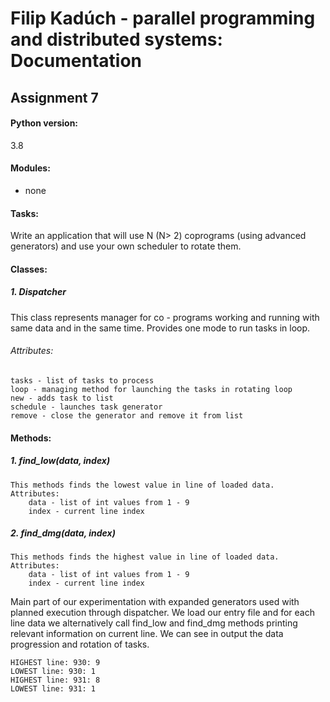# Filip Kadúch - parallel programming and distributed systems: Documentation

## Assignment 7

#### Python version:
  3.8
#### Modules:
  - none

#### Tasks:
  Write an application that will use N (N> 2) coprograms (using advanced generators) and use your own scheduler to rotate them.
  
#### Classes:
##### 1. Dispatcher
  This class represents manager for co - programs working and running with same data
  and in the same time. Provides one mode to run tasks in loop.
  ###### Attributes:
    tasks - list of tasks to process
    loop - managing method for launching the tasks in rotating loop
    new - adds task to list
    schedule - launches task generator
    remove - close the generator and remove it from list

#### Methods: 
##### 1. find_low(data, index)
    This methods finds the lowest value in line of loaded data.
    Attributes:
        data - list of int values from 1 - 9
        index - current line index

##### 2. find_dmg(data, index)
    This methods finds the highest value in line of loaded data.
    Attributes:
        data - list of int values from 1 - 9
        index - current line index
        

Main part of our experimentation with expanded generators used
with planned execution through dispatcher. We load our entry file
and for each line data we alternatively call find_low and find_dmg
methods printing relevant information on current line. We can see in output the data progression and rotation of tasks.

```
HIGHEST line: 930: 9
LOWEST line: 930: 1
HIGHEST line: 931: 8
LOWEST line: 931: 1
```
